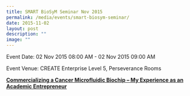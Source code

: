 ```yaml
---
title: SMART BioSyM Seminar Nov 2015
permalink: /media/events/smart-biosym-seminar/
date: 2015-11-02
layout: post
description: ""
image: ""
---
```




Event Date: 02 Nov 2015 08:00 AM - 02 Nov 2015 09:00 AM

Event Venue: CREATE Enterprise Level 5, Perseverance Rooms

**[Commercializing a Cancer Microfluidic Biochip – My Experience as an Academic Entrepreneur](http://web.mit.edu/smart/research/biosym/Lim%20CT%202Nov2015.pdf)**